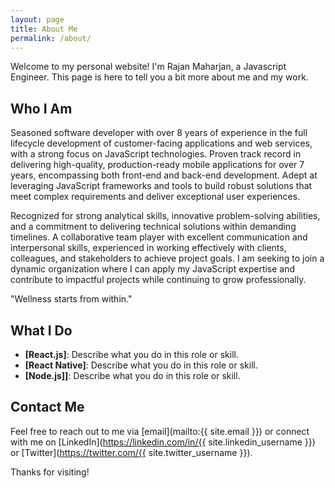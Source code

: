 ```yaml
---
layout: page
title: About Me
permalink: /about/
---
```


Welcome to my personal website! I'm Rajan Maharjan, a Javascript Engineer. This page is here to tell you a bit more about me and my work.

## Who I Am

Seasoned software developer with over 8 years of experience in the full lifecycle development of customer-facing applications and web services, with a strong focus on JavaScript technologies. Proven track record in delivering high-quality, production-ready mobile applications for over 7 years, encompassing both front-end and back-end development. Adept at leveraging JavaScript frameworks and tools to build robust solutions that meet complex requirements and deliver exceptional user experiences.

Recognized for strong analytical skills, innovative problem-solving abilities, and a commitment to delivering technical solutions within demanding timelines. A collaborative team player with excellent communication and interpersonal skills, experienced in working effectively with clients, colleagues, and stakeholders to achieve project goals. I am seeking to join a dynamic organization where I can apply my JavaScript expertise and contribute to impactful projects while continuing to grow professionally.

"Wellness starts from within."

## What I Do

- **[React.js]**: Describe what you do in this role or skill.
- **[React Native]**: Describe what you do in this role or skill.
- **[Node.js]]**: Describe what you do in this role or skill.

## Contact Me

Feel free to reach out to me via [email](mailto:{{ site.email }}) or connect with me on [LinkedIn](https://linkedin.com/in/{{ site.linkedin_username }}) or [Twitter](https://twitter.com/{{ site.twitter_username }}).

Thanks for visiting!
